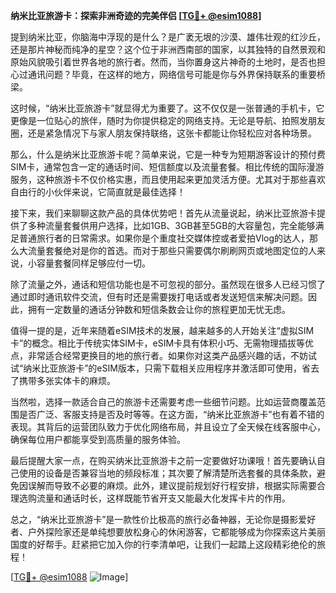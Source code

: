 **纳米比亚旅游卡：探索非洲奇迹的完美伴侣 [[TG💪+ @esim1088](https://t.me/s/esim1088)]**

提到纳米比亚，你脑海中浮现的是什么？是广袤无垠的沙漠、雄伟壮观的红沙丘，还是那片神秘而纯净的星空？这个位于非洲西南部的国家，以其独特的自然景观和原始风貌吸引着世界各地的旅行者。然而，当你置身这片神奇的土地时，是否也担心过通讯问题？毕竟，在这样的地方，网络信号可能是你与外界保持联系的重要桥梁。

这时候，“纳米比亚旅游卡”就显得尤为重要了。这不仅仅是一张普通的手机卡，它更像是一位贴心的旅伴，随时为你提供稳定的网络支持。无论是导航、拍照发朋友圈，还是紧急情况下与家人朋友保持联络，这张卡都能让你轻松应对各种场景。

那么，什么是纳米比亚旅游卡呢？简单来说，它是一种专为短期游客设计的预付费SIM卡，通常包含一定的通话时间、短信额度以及流量套餐。相比传统的国际漫游服务，这种旅游卡不仅价格实惠，而且使用起来更加灵活方便。尤其对于那些喜欢自由行的小伙伴来说，它简直就是最佳选择！

接下来，我们来聊聊这款产品的具体优势吧！首先从流量说起，纳米比亚旅游卡提供了多种流量套餐供用户选择，比如1GB、3GB甚至5GB的大容量包，完全能够满足普通旅行者的日常需求。如果你是个重度社交媒体控或者爱拍Vlog的达人，那么大流量套餐绝对是你的首选。而对于那些只需要偶尔刷刷网页或地图定位的人来说，小容量套餐同样足够应付一切。

除了流量之外，通话和短信功能也是不可忽视的部分。虽然现在很多人已经习惯了通过即时通讯软件交流，但有时还是需要拨打电话或者发送短信来解决问题。因此，拥有一定数量的通话分钟数和短信条数会让你的旅程更加无忧无虑。

值得一提的是，近年来随着eSIM技术的发展，越来越多的人开始关注“虚拟SIM卡”的概念。相比于传统实体SIM卡，eSIM卡具有体积小巧、无需物理插拔等优点，非常适合经常更换目的地的旅行者。如果你对这类产品感兴趣的话，不妨试试“纳米比亚旅游卡”的eSIM版本，只需下载相关应用程序并激活即可使用，省去了携带多张实体卡的麻烦。

当然啦，选择一款适合自己的旅游卡还需要考虑一些细节问题。比如运营商覆盖范围是否广泛、客服支持是否及时等等。在这方面，“纳米比亚旅游卡”也有着不错的表现。其背后的运营团队致力于优化网络布局，并且设立了全天候在线客服中心，确保每位用户都能享受到高质量的服务体验。

最后提醒大家一点，在购买纳米比亚旅游卡之前一定要做好功课哦！首先要确认自己使用的设备是否兼容当地的频段标准；其次要了解清楚所选套餐的具体条款，避免因误解而导致不必要的麻烦。此外，建议提前规划好行程安排，根据实际需要合理选购流量和通话时长，这样既能节省开支又能最大化发挥卡片的作用。

总之，“纳米比亚旅游卡”是一款性价比极高的旅行必备神器，无论你是摄影爱好者、户外探险家还是单纯想要放松身心的休闲游客，它都能够成为你探索这片美丽国度的好帮手。赶紧把它加入你的行李清单吧，让我们一起踏上这段精彩绝伦的旅程！

[[TG💪+ @esim1088](https://t.me/s/esim1088) ![Image](https://i.postimg.cc/4NQfJmqS/Snipaste-2025-05-13-00-14-12.png)]